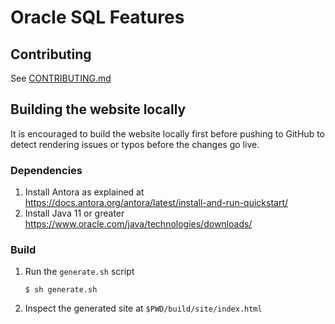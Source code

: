 # Oracle SQL Features

## Contributing

See [CONTRIBUTING.md](CONTRIBUTING.md)

## Building the website locally

It is encouraged to build the website locally first before pushing to GitHub to
detect rendering issues or typos before the changes go live.

### Dependencies

1. Install Antora as explained at https://docs.antora.org/antora/latest/install-and-run-quickstart/
1. Install Java 11 or greater https://www.oracle.com/java/technologies/downloads/

### Build

1. Run the `generate.sh` script
    ```shell
    $ sh generate.sh
    ```
1. Inspect the generated site at `$PWD/build/site/index.html`
